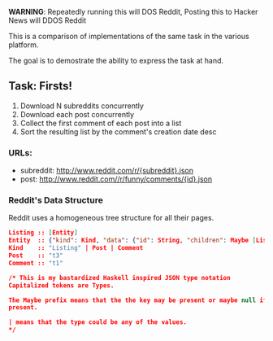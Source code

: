 **WARNING**: Repeatedly running this will DOS Reddit, Posting this to Hacker News will DDOS Reddit

This is a comparison of implementations of the same task in the various platform.

The goal is to demostrate the ability to express the task at hand. 

## Task: Firsts!

  1. Download N subreddits concurrently
  2. Download each post concurrently
  3. Collect the first comment of each post into a list
  4. Sort the resulting list by the comment's creation date desc

### URLs:

  * subreddit: http://www.reddit.com/r/{subreddit}.json
  * post: http://www.reddit.com//r/funny/comments/{id}.json

### Reddit's Data Structure

Reddit uses a homogeneous tree structure for all their pages.

```json
Listing	:: [Entity]
Entity	:: {"kind": Kind, "data": {"id": String, "children": Maybe [Listing]}
Kind	:: "Listing" | Post | Comment
Post	:: "t3"
Comment :: "t1"

/* This is my bastardized Haskell inspired JSON type notation
Capitalized tokens are Types.

The Maybe prefix means that the the key may be present or maybe null if
present.

| means that the type could be any of the values.
*/
```


